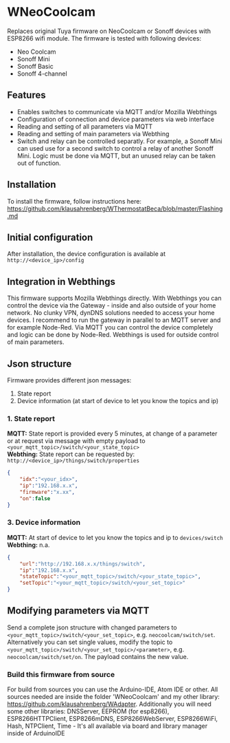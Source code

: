 # WNeoCoolcam
Replaces original Tuya firmware on NeoCoolcam or Sonoff devices with ESP8266 wifi module. The firmware is tested with following devices:
* Neo Coolcam
* Sonoff Mini
* Sonoff Basic
* Sonoff 4-channel
## Features
* Enables switches to communicate via MQTT and/or Mozilla Webthings
* Configuration of connection and device parameters via web interface
* Reading and setting of all parameters via MQTT
* Reading and setting of main parameters via Webthing
* Switch and relay can be controlled separatly. For example, a Sonoff Mini can used use for a second switch to control a relay of another Sonoff Mini. Logic must be done via MQTT, but an unused relay can be taken out of function.
## Installation
To install the firmware, follow instructions here:  
https://github.com/klausahrenberg/WThermostatBeca/blob/master/Flashing.md
## Initial configuration
After installation, the device configuration is available at `http://<device_ip>/config`  
## Integration in Webthings
This firmware supports Mozilla Webthings directly. With Webthings you can control the device via the Gateway - inside and also outside of your home network. No clunky VPN, dynDNS solutions needed to access your home devices. I recommend to run the gateway in parallel to an MQTT server and for example Node-Red. Via MQTT you can control the device completely and logic can be done by Node-Red. Webthings is used for outside control of main parameters.  
## Json structure
Firmware provides different json messages:
1. State report  
2. Device information (at start of device to let you know the topics and ip)
### 1. State report 
**MQTT:** State report is provided every 5 minutes, at change of a parameter or at request via message with empty payload to `<your_mqtt_topic>/switch/<your_state_topic>`  
**Webthing:** State report can be requested by: `http://<device_ip>/things/switch/properties`  
```json
{
    "idx":"<your_idx>",
    "ip":"192.168.x.x",
    "firmware":"x.xx",
    "on":false
}
```
### 3. Device information
**MQTT:** At start of device to let you know the topics and ip to `devices/switch`  
**Webthing:** n.a.
```json
{
    "url":"http://192.168.x.x/things/switch",
    "ip":"192.168.x.x",
    "stateTopic":"<your_mqtt_topic>/switch/<your_state_topic>",
    "setTopic":"<your_mqtt_topic>/switch/<your_set_topic>"
}
```
## Modifying parameters via MQTT
Send a complete json structure with changed parameters to `<your_mqtt_topic>/switch/<your_set_topic>`, e.g. `neocoolcam/switch/set`. Alternatively you can set single values, modify the topic to `<your_mqtt_topic>/switch/<your_set_topic>/<parameter>`, e.g. `neocoolcam/switch/set/on`. The payload contains the new value. 

### Build this firmware from source
For build from sources you can use the Arduino-IDE, Atom IDE or other. All sources needed are inside the folder 'WNeoCoolcam' and my other library: https://github.com/klausahrenberg/WAdapter. Additionally you will need some other libraries: DNSServer, EEPROM (for esp8266), ESP8266HTTPClient, ESP8266mDNS, ESP8266WebServer, ESP8266WiFi, Hash, NTPClient, Time - It's all available via board and library manager inside of ArduinoIDE